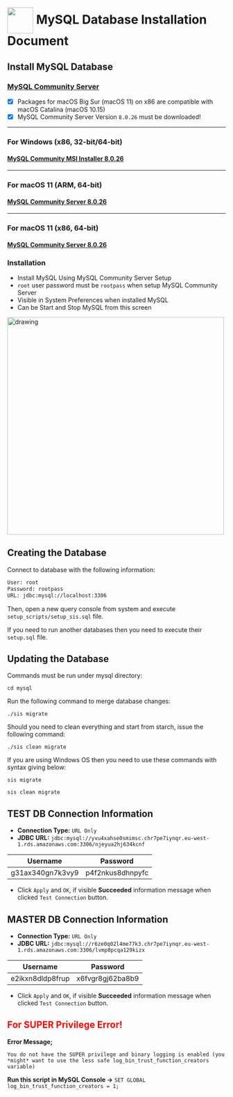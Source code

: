 # <img src="https://bit.ly/3yP9D95" width="60" align="center"/> MySQL Database Installation Document

## Install MySQL Database

### [MySQL Community Server](https://dev.mysql.com/downloads/mysql/)

- [x] Packages for macOS Big Sur (macOS 11) on x86 are compatible with macOS Catalina (macOS 10.15)
- [x] MySQL Community Server Version `8.0.26` must be downloaded!

---

### For Windows (x86, 32-bit/64-bit)

#### [MySQL Community MSI Installer 8.0.26](https://downloads.mysql.com/archives/get/p/25/file/mysql-installer-community-8.0.26.0.msi)

---

### For macOS 11 (ARM, 64-bit)

#### [MySQL Community Server 8.0.26](https://downloads.mysql.com/archives/get/p/23/file/mysql-8.0.26-macos11-arm64.dmg)

---

### For macOS 11 (x86, 64-bit)

#### [MySQL Community Server 8.0.26](https://dev.mysql.com/get/Downloads/MySQL-8.0/mysql-8.0.26-macos11-x86_64.dmg)

### Installation

- Install MySQL Using MySQL Community Server Setup
- `root` user password must be `rootpass` when setup MySQL Community Server
- Visible in System Preferences when installed MySQL
- Can be Start and Stop MySQL from this screen

<img src="https://bit.ly/2YkNqTN" alt="drawing" width="500"/>

Creating the Database
----------------------
Connect to database with the following information:

````bash
User: root
Password: rootpass
URL: jdbc:mysql://localhost:3306
````

Then, open a new query console from system and execute `setup_scripts/setup_sis.sql` file.

If you need to run another databases then you need to execute their `setup.sql` file.

Updating the Database
----------------------
Commands must be run under mysql directory:

```shell
cd mysql
```

Run the following command to merge database changes:

```shell
./sis migrate
```

Should you need to clean everything and start from starch, issue the following command:

```shell
./sis clean migrate
```

If you are using Windows OS then you need to use these commands with syntax giving below:

```shell
sis migrate
```

```shell
sis clean migrate
```

TEST DB Connection Information
------------------------------------

- **Connection Type:** `URL Only`
- **JDBC URL:** `jdbc:mysql://yvu4xahse0smimsc.chr7pe7iynqr.eu-west-1.rds.amazonaws.com:3306/njeyua2hj634kcnf`

| Username         | Password         |
|:----------------:|------------------|
| g31ax340gn7k3vy9 | p4f2nkus8dhnpyfc |

- Click `Apply` and `OK`, if visible **Succeeded** information message when clicked `Test Connection` button.

MASTER DB Connection Information
------------------------------------

- **Connection Type:** `URL Only`
- **JDBC URL:** `jdbc:mysql://r6ze0q02l4me77k3.chr7pe7iynqr.eu-west-1.rds.amazonaws.com:3306/lvmp8pcqa129kizx`

| Username         | Password         |
|:----------------:|------------------|
| e2ikxn8dldp8frup | x6fvgr8gj62ba8b9 |

- Click `Apply` and `OK`, if visible **Succeeded** information message when clicked `Test Connection` button.

## <span style="color: red"> For SUPER Privilege Error! </span>

**Error Message;**

```
You do not have the SUPER privilege and binary logging is enabled (you *might* want to use the less safe log_bin_trust_function_creators variable)
```

**Run this script in MySQL Console ->** `SET GLOBAL log_bin_trust_function_creators = 1;`